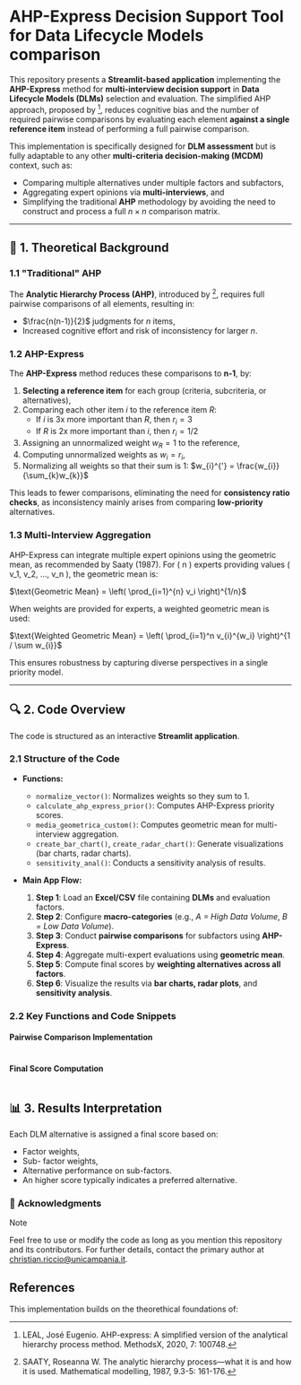 # AHP-Express Decision Support Tool for Data Lifecycle Models comparison

This repository presents a **Streamlit-based application** implementing the **AHP-Express** method for **multi-interview decision support** in **Data Lifecycle Models (DLMs)** selection and evaluation. The simplified AHP approach, proposed by [^1], reduces cognitive bias and the number of required pairwise comparisons by evaluating each element **against a single reference item** instead of performing a full pairwise comparison.

This implementation is specifically designed for **DLM assessment** but is fully adaptable to any other **multi-criteria decision-making (MCDM)** context, such as:
- Comparing multiple alternatives under multiple factors and subfactors,
- Aggregating expert opinions via **multi-interviews**, and
- Simplifying the traditional **AHP** methodology by avoiding the need to construct and process a full $n \times n$ comparison matrix.

---

## 📌 1. Theoretical Background

### 1.1 "Traditional" AHP
The **Analytic Hierarchy Process (AHP)**, introduced by [^2], requires full pairwise comparisons of all elements, resulting in:
- $\frac{n(n-1)}{2}$ judgments for *n* items,
- Increased cognitive effort and risk of inconsistency for larger *n*.

### 1.2 AHP-Express
The **AHP-Express** method reduces these comparisons to **n-1**, by:
1. **Selecting a reference item** for each group (criteria, subcriteria, or alternatives),
2. Comparing each other item *i* to the reference item *R*:
   - If *i* is 3x more important than *R*, then $r_{i} = 3$
   - If *R* is 2x more important than *i*, then $r_{i} = 1/2$
3. Assigning an unnormalized weight $w_{R} = 1$ to the reference,
4. Computing unnormalized weights as $w_{i} = r_{i}$,
5. Normalizing all weights so that their sum is 1:
   $w_{i}^{'} = \frac{w_{i}}{\sum_{k}w_{k}}$

This leads to fewer comparisons, eliminating the need for **consistency ratio checks**, as inconsistency mainly arises from comparing **low-priority** alternatives.

### 1.3 Multi-Interview Aggregation
AHP-Express can integrate multiple expert opinions using the geometric mean, as recommended by Saaty (1987). For ( n ) experts providing values ( v_1, v_2, …, v_n ), the geometric mean is:

$\text{Geometric Mean} = \left( \prod_{i=1}^{n} v_i \right)^{1/n}$

When weights are provided for experts, a weighted geometric mean is used:

$\text{Weighted Geometric Mean} = \left( \prod_{i=1}^n v_{i}^{w_i} \right)^{1 / \sum w_{i}}$

This ensures robustness by capturing diverse perspectives in a single priority model.

---

## 🔍 2. Code Overview
The code is structured as an interactive **Streamlit application**.

### 2.1 Structure of the Code
+ **Functions:**
  - `normalize_vector()`: Normalizes weights so they sum to 1.
  - `calculate_ahp_express_prior()`: Computes AHP-Express priority scores.
  - `media_geometrica_custom()`: Computes geometric mean for multi-interview aggregation.
  - `create_bar_chart()`, `create_radar_chart()`: Generate visualizations (bar charts, radar charts).
  - `sensitivity_anal()`: Conducts a sensitivity analysis of results.

+ **Main App Flow:**
  1. **Step 1**: Load an **Excel/CSV** file containing **DLMs** and evaluation factors.
  2. **Step 2**: Configure **macro-categories** (e.g., *A = High Data Volume*, *B = Low Data Volume*).
  3. **Step 3**: Conduct **pairwise comparisons** for subfactors using **AHP-Express**.
  4. **Step 4**: Aggregate multi-expert evaluations using **geometric mean**.
  5. **Step 5**: Compute final scores by **weighting alternatives across all factors**.
  6. **Step 6**: Visualize the results via **bar charts, radar plots**, and **sensitivity analysis**.

### 2.2 Key Functions and Code Snippets

#### Pairwise Comparison Implementation
```python

```

#### Final Score Computation
```python

```

## 📊 3. Results Interpretation

Each DLM alternative is assigned a final score based on:

- Factor weights,
- Sub- factor weights,
- Alternative performance on sub-factors.
- An higher score typically indicates a preferred alternative.




### 📝 Acknowledgments
> [!NOTE]
> Feel free to use or modify the code as long as you mention this repository and its contributors. For further details, contact the primary author at christian.riccio@unicampania.it.

## References 
This implementation builds on the theorethical foundations of:

[^1]: LEAL, José Eugenio. AHP-express: A simplified version of the analytical hierarchy process method. MethodsX, 2020, 7: 100748.
[^2]: SAATY, Roseanna W. The analytic hierarchy process—what it is and how it is used. Mathematical modelling, 1987, 9.3-5: 161-176.
